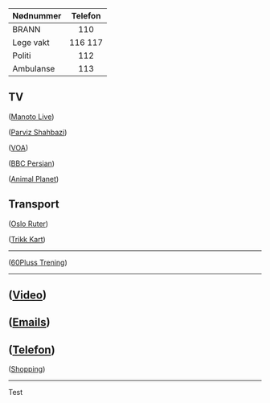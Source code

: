 
| Nødnummer     | Telefon       | 
| ------------- |:-------------:| 
| BRANN         | 110           |
| Lege vakt     | 116  117      |
| Politi        | 112           |
| Ambulanse     | 113           |


## TV


(<a href="http://www.manototv.com/live/" target="_blank">Manoto Live</a>)<br/>

(<a href="http://www.parvizshahbazi.com/">Parviz Shahbazi</a>)<br/> 

(<a href="http://ir.voanews.com/" target="_blank">VOA</a>)<br/>

(<a href="http://www.bbc.com/persian/" target="_blank">BBC Persian</a>)<br/>

(<a href="https://www.dplay.no/kanaler/animal-planet" target="_blank">Animal Planet</a>)<br/>


## Transport
(<a href="https://ruter.no/" target="_blank">Oslo Ruter</a>)<br/>

(<a href="https://ruter.no/reise/rutetabeller-og-linjekart/trikk/" target="_blank">Trikk Kart</a>)<br/>

----------------------------

(<a href="https://www.idrettsforbundet.no/idrettskretser/oslo-idrettskrets/aktivitet/60pluss/" target="_blank">60Pluss Trening</a>)<br/>

---------------------------

(<a href="https://docs.google.com/document/d/12rHnbzN24bB35X_WHZrG5E3miZa68yboqdBlkeZayy8/edit?usp=sharing/" target="_blank">Video</a>)<br/>
---------------------------

(<a href="https://docs.google.com/document/d/1YfowCeYwem6fx-7_fh_2pcVnfvSzlLiohq9rC0FO3lU/edit?usp=sharing" target="_blank">Emails</a>)<br/>
---------------------------

(<a href="https://https://docs.google.com/document/d/1N3h9_qHcn0-XOp5dspESDLTyo4zgyNnGf9yDOUnhRsY/edit?usp=sharing">Telefon</a>)<br/>
---------------------------

(<a href="https://docs.google.com/document/d/10KtvH9tBfSAzREuCJbVfMDTeYiuASLD97UwL8RVv1Lk/edit?usp=sharing">Shopping</a>)<br/>

---------------------------
Test

